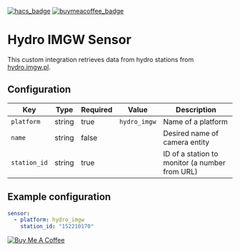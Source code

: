 [![hacs_badge](https://img.shields.io/badge/HACS-Custom-orange.svg)](https://hacs.xyz/docs/faq/custom_repositories)
[![buymeacoffee_badge](https://img.shields.io/badge/Donate-buymeacoffe-ff813f?style=flat)](https://www.buymeacoffee.com/PiotrMachowski)

# Hydro IMGW Sensor

This custom integration retrieves data from hydro stations from [hydro.imgw.pl](https://hydro.imgw.pl/#map/19.5,51.5,7,true,false,0).

## Configuration

| Key | Type | Required | Value | Description |
|---|---|---|---|---|
| `platform` | string | true | `hydro_imgw` | Name of a platform |
| `name` | string | false |   | Desired name of camera entity |
| `station_id` | string | true |   | ID of a station to monitor (a number from URL) |

## Example configuration

```yaml
sensor:
  - platform: hydro_imgw
    station_id: "152210170"
```


<a href="https://www.buymeacoffee.com/PiotrMachowski" target="_blank"><img src="https://bmc-cdn.nyc3.digitaloceanspaces.com/BMC-button-images/custom_images/orange_img.png" alt="Buy Me A Coffee" style="height: auto !important;width: auto !important;" ></a>
